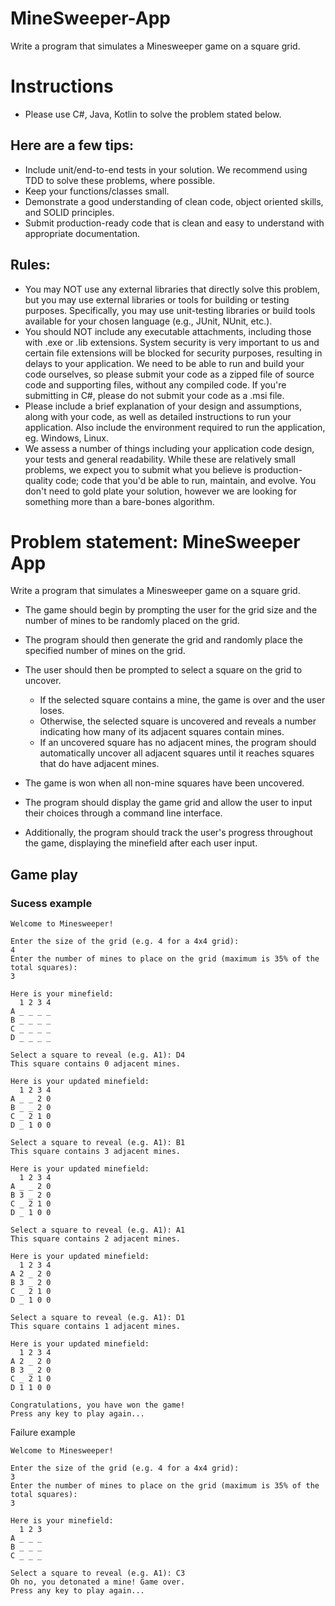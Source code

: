 # MineSweeper-App
Write a program that simulates a Minesweeper game on a square grid. 

# Instructions
- Please use C#, Java, Kotlin to solve the problem  stated below.

## Here are a few tips:
- Include unit/end-to-end tests in your solution. We recommend using TDD to solve these problems, where possible.
- Keep your functions/classes small.
- Demonstrate a good understanding of clean code, object oriented skills, and SOLID principles.
- Submit production-ready code that is clean and easy to understand with appropriate documentation.

## Rules:
- You may NOT use any external libraries that directly solve this problem, but you may use external libraries or tools for building or testing purposes. Specifically, you may use unit-testing libraries or build tools available for your chosen language (e.g., JUnit, NUnit, etc.).
- You should NOT include any executable attachments, including those with .exe or .lib extensions. System security is very important to us and certain file extensions will be blocked for security purposes, resulting in delays to your application. We need to be able to run and build your code ourselves, so please submit your code as a zipped file of source code and supporting files, without any compiled code. If you're submitting in C#, please do not submit your code as a .msi file.
- Please include a brief explanation of your design and assumptions, along with your code, as well as detailed instructions to run your application. Also include the environment required to run the application, eg. Windows, Linux.
- We assess a number of things including your application code design, your tests and general readability. While these are relatively small problems, we expect you to submit what you believe is production-quality code; code that you'd be able to run, maintain, and evolve. You don't need to gold plate your solution, however we are looking for something more than a bare-bones algorithm.

# Problem statement: MineSweeper App
Write a program that simulates a Minesweeper game on a square grid. 

- The game should begin by prompting the user for the grid size and the number of mines to be randomly placed on the grid. 

- The program should then generate the grid and randomly place the specified number of mines on the grid. 

- The user should then be prompted to select a square on the grid to uncover. 
  - If the selected square contains a mine, the game is over and the user loses. 
  - Otherwise, the selected square is uncovered and reveals a number indicating how many of its adjacent squares contain mines. 
  - If an uncovered square has no adjacent mines, the program should automatically uncover all adjacent squares until it reaches squares that do have adjacent mines. 

- The game is won when all non-mine squares have been uncovered.

- The program should display the game grid and allow the user to input their choices through a command line interface. 

- Additionally, the program should track the user's progress throughout the game, displaying the minefield after each user input.

## Game play

### Sucess example
```
Welcome to Minesweeper!

Enter the size of the grid (e.g. 4 for a 4x4 grid): 
4
Enter the number of mines to place on the grid (maximum is 35% of the total squares): 
3

Here is your minefield:
  1 2 3 4
A _ _ _ _
B _ _ _ _
C _ _ _ _
D _ _ _ _

Select a square to reveal (e.g. A1): D4
This square contains 0 adjacent mines. 

Here is your updated minefield:
  1 2 3 4
A _ _ 2 0
B _ _ 2 0
C _ 2 1 0
D _ 1 0 0

Select a square to reveal (e.g. A1): B1
This square contains 3 adjacent mines. 

Here is your updated minefield:
  1 2 3 4
A _ _ 2 0
B 3 _ 2 0
C _ 2 1 0
D _ 1 0 0

Select a square to reveal (e.g. A1): A1
This square contains 2 adjacent mines. 

Here is your updated minefield:
  1 2 3 4
A 2 _ 2 0
B 3 _ 2 0
C _ 2 1 0
D _ 1 0 0

Select a square to reveal (e.g. A1): D1
This square contains 1 adjacent mines. 

Here is your updated minefield:
  1 2 3 4
A 2 _ 2 0
B 3 _ 2 0
C _ 2 1 0
D 1 1 0 0

Congratulations, you have won the game!
Press any key to play again...
```
Failure example
```
Welcome to Minesweeper!

Enter the size of the grid (e.g. 4 for a 4x4 grid): 
3
Enter the number of mines to place on the grid (maximum is 35% of the total squares): 
3

Here is your minefield:
  1 2 3
A _ _ _
B _ _ _
C _ _ _

Select a square to reveal (e.g. A1): C3
Oh no, you detonated a mine! Game over.
Press any key to play again...
```

